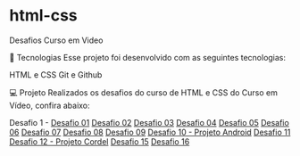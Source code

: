 # html-css
 Desafios Curso em Video

 🚀 Tecnologias
Esse projeto foi desenvolvido com as seguintes tecnologias:

HTML e CSS
Git e Github

💻 Projeto
Realizados os desafios do curso de HTML e CSS do Curso em Vídeo, confira abaixo:

 Desafio 1 - <a href="https://amandadpo.github.io/html-css/des001/">Desafio 01</a>
 <a href="https://amandadpo.github.io/html-css/des002/">Desafio 02</a>
 <a href="https://amandadpo.github.io/html-css/des003/">Desafio 03</a>
 <a href="https://amandadpo.github.io/html-css/des004/">Desafio 04</a>
 <a href="https://amandadpo.github.io/html-css/des005/">Desafio 05</a>
 <a href="https://amandadpo.github.io/html-css/des006/">Desafio 06</a>
 <a href="https://amandadpo.github.io/html-css/des007/">Desafio 07</a>
 <a href="https://amandadpo.github.io/html-css/des008/index.html">Desafio 08</a>
 <a href="https://amandadpo.github.io/html-css/des009/">Desafio 09</a>
 <a href="https://amandadpo.github.io/html-css/des010/">Desafio 10 - Projeto Android</a>
 <a href="https://amandadpo.github.io/html-css/des011/">Desafio 11</a>
 <a href="https://amandadpo.github.io/html-css/des012/">Desafio 12 - Projeto Cordel</a>
 <a href="https://amandadpo.github.io/html-css/des015/">Desafio 15</a>
 <a href="https://amandadpo.github.io/html-css/des016/">Desafio 16</a>
